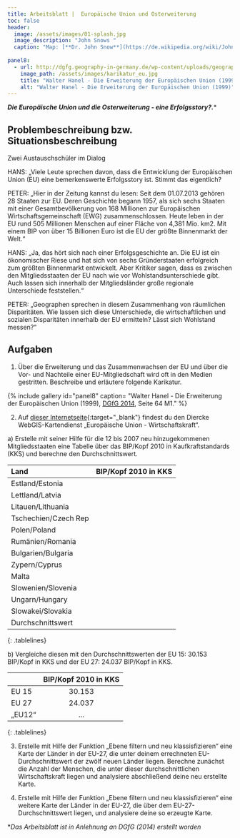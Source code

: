 ```yaml
---
title: Arbeitsblatt |  Europäische Union und Osterweiterung
toc: false
header:
  image: /assets/images/01-splash.jpg
  image_description: "John Snows "
  caption: "Map: [**Dr. John Snow**](https://de.wikipedia.org/wiki/John_Snow_(Mediziner)) [Wellcome Library via wikimedia](https://w.wiki/QtV)"
  
panel8:  
  - url: http://dgfg.geography-in-germany.de/wp-content/uploads/geographie_bildungsstandards.pdf
    image_path: /assets/images/karikatur_eu.jpg
    title: "Walter Hanel - Die Erweiterung der Europäischen Union (1999)"
    alt: "Walter Hanel - Die Erweiterung der Europäischen Union (1999)"
---
```

***Die Europäische Union und die Osterweiterung - eine Erfolgsstory?.****

## Problembeschreibung bzw. Situationsbeschreibung

Zwei Austauschschüler im Dialog

HANS: „Viele Leute sprechen davon, dass die Entwicklung der Europäischen Union (EU) eine bemerkenswerte Erfolgsstory ist. Stimmt das eigentlich?

PETER: „Hier in der Zeitung kannst du lesen: Seit dem 01.07.2013 gehören 28 Staaten zur EU. Deren Geschichte begann 1957, als sich sechs Staaten mit einer Gesamtbevölkerung von 168 Millionen zur Europäischen Wirtschaftsgemeinschaft (EWG) zusammenschlossen. Heute leben in der EU rund 505 Millionen Menschen auf einer Fläche von 4,381 Mio. km2. Mit einem BIP von über 15 Billionen Euro ist die EU der größte Binnenmarkt der Welt.“

HANS: „Ja, das hört sich nach einer Erfolgsgeschichte an. Die EU ist ein ökonomischer Riese und hat sich von sechs Gründerstaaten erfolgreich zum größten Binnenmarkt entwickelt. Aber Kritiker sagen, dass es zwischen den Mitgliedsstaaten der EU nach wie vor Wohlstandsunterschiede gibt. Auch lassen sich innerhalb der Mitgliedsländer große regionale Unterschiede feststellen.“

PETER: „Geographen sprechen in diesem Zusammenhang von räumlichen Disparitäten. Wie lassen sich diese Unterschiede, die wirtschaftlichen und sozialen Disparitäten innerhalb der EU ermitteln? Lässt sich Wohlstand messen?“

## Aufgaben

1) Über die Erweiterung und das Zusammenwachsen der EU und über die Vor- und Nachteile einer EU-Mitgliedschaft wird oft in den Medien gestritten. Beschreibe und erläutere folgende Karikatur.

  {% include gallery id="panel8"  caption= "Walter Hanel - Die Erweiterung der Europäischen Union (1999), [DGfG 2014](http://dgfg.geography-in-germany.de/wp-content/uploads/geographie_bildungsstandards.pdf), Seite 64 M1." %}

2) Auf [dieser Internetseite](https://webgis.diercke.de/#!/map/europa/europaeische-union-wirtschaftskraft){:target="_blank"} findest du den Diercke WebGIS-Kartendienst „Europäische Union - Wirtschaftskraft“.

a) Erstelle mit seiner Hilfe für die 12 bis 2007 neu hinzugekommenen Mitgliedsstaaten eine Tabelle über das BIP/Kopf 2010 in Kaufkraftstandards (KKS) und berechne den Durchschnittswert.

<style>
.tablelines table, .tablelines td, .tablelines th {
        border: 1px solid black;
        }
</style>

| Land |BIP/Kopf 2010 in KKS | 
|:--------|:-------:|
|Estland/Estonia | |
|Lettland/Latvia | |
|Litauen/Lithuania | |
|Tschechien/Czech Rep | |	
|Polen/Poland | |
|Rumänien/Romania | | 	
|Bulgarien/Bulgaria | |	
|Zypern/Cyprus | |
|Malta | |
|Slowenien/Slovenia | |
|Ungarn/Hungary | |
|Slowakei/Slovakia | |	
|Durchschnittswert | |
{: .tablelines}

b) Vergleiche diesen mit den Durchschnittswerten der EU 15: 30.153 BIP/Kopf in KKS und der EU 27: 24.037 BIP/Kopf in KKS.

|  |BIP/Kopf 2010 in KKS | 
|:--------|:-------:|
| EU 15 | 30.153 |
| EU 27 | 24.037 |
| „EU12“| ... |
{: .tablelines}

3) Erstelle mit Hilfe der Funktion „Ebene filtern und neu klassisfizieren“ eine Karte der Länder in der EU-27, die unter deinem errechneten EU-Durchschnittswert der zwölf neuen Länder liegen. Berechne zunächst die Anzahl der Menschen, die unter dieser durchschnittlichen Wirtschaftskraft liegen und analysiere abschließend deine neu erstellte Karte.

4) Erstelle mit Hilfe der Funktion „Ebene filtern und neu klassisfizieren“ eine weitere Karte der Länder in der EU-27, die über dem EU-27-Durchschnittswert liegen, und analysiere deine so erzeugte Karte.

**Das Arbeitsblatt ist in Anlehnung an DGfG (2014) erstellt worden*
